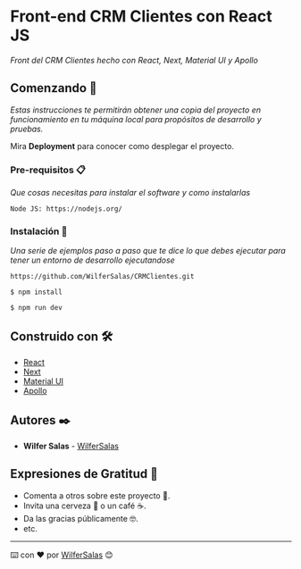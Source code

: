 # Front-end CRM Clientes con React JS

_Front del CRM Clientes hecho con React, Next, Material UI y Apollo_

## Comenzando 🚀

_Estas instrucciones te permitirán obtener una copia del proyecto en funcionamiento en tu máquina local para propósitos de desarrollo y pruebas._

Mira **Deployment** para conocer como desplegar el proyecto.


### Pre-requisitos 📋

_Que cosas necesitas para instalar el software y como instalarlas_

```
Node JS: https://nodejs.org/
```

### Instalación 🔧

_Una serie de ejemplos paso a paso que te dice lo que debes ejecutar para tener un entorno de desarrollo ejecutandose_

```
https://github.com/WilferSalas/CRMClientes.git
```

```
$ npm install
```

```
$ npm run dev
```

## Construido con 🛠️

* [React](https://reactjs.org/)
* [Next](https://nextjs.org/)
* [Material UI](https://material-ui.com/)
* [Apollo](https://www.apollographql.com/)

## Autores ✒️

* **Wilfer Salas** - [WilferSalas](https://github.com/WilferSalas)

## Expresiones de Gratitud 🎁

* Comenta a otros sobre este proyecto 📢.
* Invita una cerveza 🍺 o un café ☕.
* Da las gracias públicamente 🤓.
* etc.



---
⌨️ con ❤️ por [WilferSalas](https://github.com/WilferSalas) 😊
